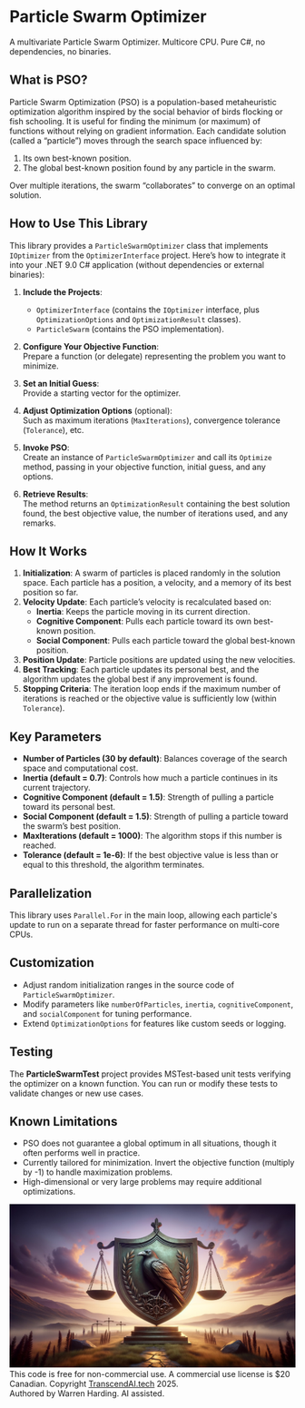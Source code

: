 # Particle Swarm Optimizer

A multivariate Particle Swarm Optimizer. Multicore CPU. Pure C#, no dependencies, no binaries.

## What is PSO?
Particle Swarm Optimization (PSO) is a population-based metaheuristic optimization algorithm inspired by the social behavior of birds flocking or fish schooling. It is useful for finding the minimum (or maximum) of functions without relying on gradient information. Each candidate solution (called a “particle”) moves through the search space influenced by:
1. Its own best-known position.
2. The global best-known position found by any particle in the swarm.

Over multiple iterations, the swarm “collaborates” to converge on an optimal solution.

## How to Use This Library
This library provides a `ParticleSwarmOptimizer` class that implements `IOptimizer` from the `OptimizerInterface` project. Here’s how to integrate it into your .NET 9.0 C# application (without dependencies or external binaries):

1. **Include the Projects**:  
   - `OptimizerInterface` (contains the `IOptimizer` interface, plus `OptimizationOptions` and `OptimizationResult` classes).  
   - `ParticleSwarm` (contains the PSO implementation).

2. **Configure Your Objective Function**:  
   Prepare a function (or delegate) representing the problem you want to minimize.

3. **Set an Initial Guess**:  
   Provide a starting vector for the optimizer.

4. **Adjust Optimization Options** (optional):  
   Such as maximum iterations (`MaxIterations`), convergence tolerance (`Tolerance`), etc.

5. **Invoke PSO**:  
   Create an instance of `ParticleSwarmOptimizer` and call its `Optimize` method, passing in your objective function, initial guess, and any options.

6. **Retrieve Results**:  
   The method returns an `OptimizationResult` containing the best solution found, the best objective value, the number of iterations used, and any remarks.

## How It Works
1. **Initialization**: A swarm of particles is placed randomly in the solution space. Each particle has a position, a velocity, and a memory of its best position so far.
2. **Velocity Update**: Each particle’s velocity is recalculated based on:
   - **Inertia**: Keeps the particle moving in its current direction.
   - **Cognitive Component**: Pulls each particle toward its own best-known position.
   - **Social Component**: Pulls each particle toward the global best-known position.
3. **Position Update**: Particle positions are updated using the new velocities.
4. **Best Tracking**: Each particle updates its personal best, and the algorithm updates the global best if any improvement is found.
5. **Stopping Criteria**: The iteration loop ends if the maximum number of iterations is reached or the objective value is sufficiently low (within `Tolerance`).

## Key Parameters
- **Number of Particles (30 by default)**: Balances coverage of the search space and computational cost.
- **Inertia (default = 0.7)**: Controls how much a particle continues in its current trajectory.
- **Cognitive Component (default = 1.5)**: Strength of pulling a particle toward its personal best.
- **Social Component (default = 1.5)**: Strength of pulling a particle toward the swarm’s best position.
- **MaxIterations (default = 1000)**: The algorithm stops if this number is reached.
- **Tolerance (default = 1e-6)**: If the best objective value is less than or equal to this threshold, the algorithm terminates.

## Parallelization
This library uses `Parallel.For` in the main loop, allowing each particle's update to run on a separate thread for faster performance on multi-core CPUs.

## Customization
- Adjust random initialization ranges in the source code of `ParticleSwarmOptimizer`.
- Modify parameters like `numberOfParticles`, `inertia`, `cognitiveComponent`, and `socialComponent` for tuning performance.
- Extend `OptimizationOptions` for features like custom seeds or logging.

## Testing
The **ParticleSwarmTest** project provides MSTest-based unit tests verifying the optimizer on a known function. You can run or modify these tests to validate changes or new use cases.

## Known Limitations
- PSO does not guarantee a global optimum in all situations, though it often performs well in practice.
- Currently tailored for minimization. Invert the objective function (multiply by -1) to handle maximization problems.
- High-dimensional or very large problems may require additional optimizations.

![AI Image](aiimage.jpg)
</br>
This code is free for non-commercial use. A commercial use license is $20 Canadian.
Copyright [TranscendAI.tech](https://TranscendAI.tech) 2025.<br>
Authored by Warren Harding. AI assisted.</br>
